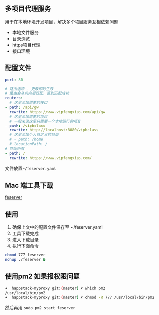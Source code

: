 ## 多项目代理服务
用于在本地环境开发项目，解决多个项目服务互相依赖问题

- 本地文件服务
- 目录浏览
- https项目代理
- 接口环境

## 配置文件
```yaml
port: 80

# 路由选项 - 更改即时生效
# 路由会从前向后匹配，直到匹配成功
routers:
  # 这里添加需要的接口
- path: /api/gw
  rewrite: https://www.vipfengxiao.com/api/gw
  # 这里添加需要的项目
  # 一般来说这里只需要一个本地运行的项目
- path: /vipbclass
  rewrite: http://localhost:8080/vipbclass
  # 这里添加个人自定义的目录
  # - path: /home
  # locationPath: /
# 匹配所有
- path: /
  rewrite: https://www.vipfengxiao.com/
```
文件放置`~/feserver.yaml`

## Mac 端工具下载
[feserver](./feserver)

## 使用
1. 确保上文中的配置文件保存至 ~/feserver.yaml
2. 工具下载完成
3. 进入下载目录
4. 执行下面命令


```bash
chmod 777 feserver
nohup ./feserver &
```

## 使用pm2 如果报权限问题
```bash
➜  happstack-myproxy git:(master) ✗ which pm2
/usr/local/bin/pm2
➜  happstack-myproxy git:(master) ✗ chmod -R 777 /usr/local/bin/pm2
```
然后再用 `sudo pm2 start feserver`

